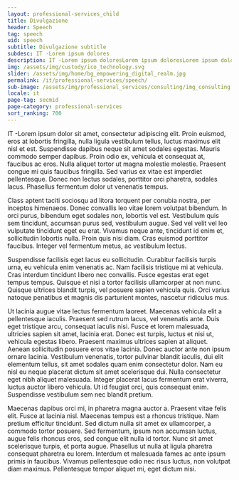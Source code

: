 ```yaml
---
layout: professional-services_child
title: Divulgazione
header: Speech
tag: speech
uid: speech
subtitle: Divulgazione subtitle
subdesc: IT -Lorem ipsum dolores
description: IT -Lorem ipsum doloresLorem ipsum doloresLorem ipsum doloresLorem ipsum doloresLorem ipsum doloresLorem ipsum doloresLorem ipsum doloresLorem ipsum doloresLorem ipsum doloresLorem ipsum doloresLorem ipsum doloresLorem ipsum doloresLorem ipsum doloresLorem ipsum doloresLorem ipsum doloresLorem ipsum doloresLorem ipsum dolores
img: /assets/img/custody/ico_technology.svg
slider: /assets/img/home/bg_empowering_digital_realm.jpg
permalink: /it/professional-services/speech/
sub-image: /assets/img/professional_services/consulting/img_consulting.jpg
locale: it
page-tag: secmid
page-category: professional-services
sort_ranking: 700
---
```


IT -Lorem ipsum dolor sit amet, consectetur adipiscing elit. Proin euismod, eros at lobortis fringilla, nulla ligula vestibulum tellus, luctus maximus elit nisl et est. Suspendisse dapibus neque sit amet sodales egestas. Mauris commodo semper dapibus. Proin odio ex, vehicula et consequat at, faucibus ac eros. Nulla aliquet tortor ut magna molestie molestie. Praesent congue mi quis faucibus fringilla. Sed varius ex vitae est imperdiet pellentesque. Donec non lectus sodales, porttitor orci pharetra, sodales lacus. Phasellus fermentum dolor ut venenatis tempus.

Class aptent taciti sociosqu ad litora torquent per conubia nostra, per inceptos himenaeos. Donec convallis leo vitae lorem volutpat bibendum. In orci purus, bibendum eget sodales non, lobortis vel est. Vestibulum quis sem tincidunt, accumsan purus sed, vestibulum augue. Sed vel velit vel leo vulputate tincidunt eget eu erat. Vivamus neque ante, tincidunt id enim et, sollicitudin lobortis nulla. Proin quis nisi diam. Cras euismod porttitor faucibus. Integer vel fermentum metus, ac vestibulum lectus.

Suspendisse facilisis eget lacus eu sollicitudin. Curabitur facilisis turpis urna, eu vehicula enim venenatis ac. Nam facilisis tristique mi at vehicula. Cras interdum tincidunt libero nec convallis. Fusce egestas erat eget tempus tempus. Quisque et nisi a tortor facilisis ullamcorper at non nunc. Quisque ultrices blandit turpis, vel posuere sapien vehicula quis. Orci varius natoque penatibus et magnis dis parturient montes, nascetur ridiculus mus.

Ut lacinia augue vitae lectus fermentum laoreet. Maecenas vehicula elit a pellentesque iaculis. Praesent sed rutrum lacus, vel venenatis ante. Duis eget tristique arcu, consequat iaculis nisi. Fusce et lorem malesuada, ultricies sapien sit amet, lacinia erat. Donec est turpis, luctus et nisi ut, vehicula egestas libero. Praesent maximus ultrices sapien at aliquet. Aenean sollicitudin posuere eros vitae lacinia. Donec auctor ante non ipsum ornare lacinia. Vestibulum venenatis, tortor pulvinar blandit iaculis, dui elit elementum tellus, sit amet sodales quam enim consectetur dolor. Nam eu nisl eu neque placerat dictum sit amet scelerisque dui. Nulla consectetur eget nibh aliquet malesuada. Integer placerat lacus fermentum erat viverra, luctus auctor libero vehicula. Ut id feugiat orci, quis consequat enim. Suspendisse vestibulum sem nec blandit pretium.

Maecenas dapibus orci mi, in pharetra magna auctor a. Praesent vitae felis elit. Fusce at lacinia nisl. Maecenas tempus est a rhoncus tristique. Nam pretium efficitur tincidunt. Sed dictum nulla sit amet ex ullamcorper, a commodo tortor posuere. Sed fermentum, ipsum non accumsan luctus, augue felis rhoncus eros, sed congue elit nulla id tortor. Nunc sit amet scelerisque turpis, et porta augue. Phasellus ut nulla at ligula pharetra consequat pharetra eu lorem. Interdum et malesuada fames ac ante ipsum primis in faucibus. Vivamus pellentesque odio nec risus luctus, non volutpat diam maximus. Pellentesque tempor aliquet mi, eget dictum nisi.
